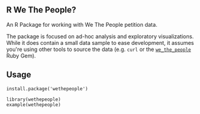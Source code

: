 R We The People?
----------------

An R Package for working with We The People petition data.

The package is focused on ad-hoc analysis and exploratory
visualizations. While it does contain a small data sample
to ease development, it assumes you're using other tools to
source the data (e.g. `curl` or the [`we_the_people`](https://github.com/yoni/we_the_people) Ruby Gem).

Usage
-----

    install.package('wethepeople')

    library(wethepeople)
    example(wethepeople)

